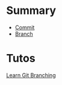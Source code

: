 # Summary
- [Commit]()
- [Branch]()


# Tutos
[Learn Git Branching](https://learngitbranching.js.org/?locale=fr_FR)

